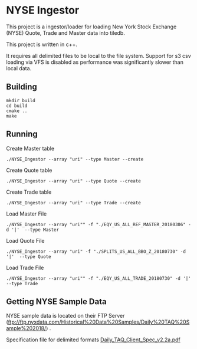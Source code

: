 # NYSE Ingestor

This project is a ingestor/loader for loading New York Stock Exchange (NYSE) Quote, Trade and Master data into tiledb.

This project is written in c++.

It requires all delimited files to be local to the file system. Support for s3 csv loading via VFS is disabled as
performance was significantly slower than local data.

## Building

```
mkdir build
cd build
cmake ..
make
```

## Running

Create Master table

```
./NYSE_Ingestor --array "uri" --type Master --create
```

Create Quote table

```
./NYSE_Ingestor --array "uri" --type Quote --create
```

Create Trade table

```
./NYSE_Ingestor --array "uri" --type Trade --create
```

Load Master File

```
./NYSE_Ingestor --array "uri"" -f "./EQY_US_ALL_REF_MASTER_20180306" -d '|'  --type Master 
```

Load Quote File

```
./NYSE_Ingestor --array "uri" -f "./SPLITS_US_ALL_BBO_Z_20180730" -d '|'  --type Quote
```

Load Trade File

```
./NYSE_Ingestor --array "uri"" -f "./EQY_US_ALL_TRADE_20180730" -d '|'  --type Trade
```

## Getting NYSE Sample Data

NYSE sample data is located on their
FTP Server (ftp://ftp.nyxdata.com/Historical%20Data%20Samples/Daily%20TAQ%20Sample%202018/) .

Specification file for delimited formats [Daily_TAQ_Client_Spec_v2.2a.pdf](http://www.nyxdata.com/doc/247075) 